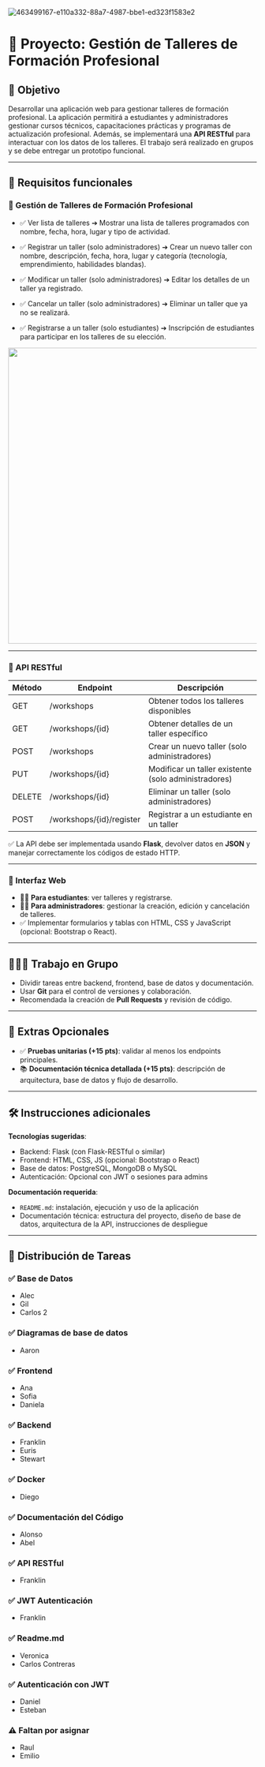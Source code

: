 ![463499167-e110a332-88a7-4987-bbe1-ed323f1583e2](https://github.com/user-attachments/assets/76234eda-7a55-46cd-af29-62a72ee0f02d)

# 🤖 Proyecto: Gestión de Talleres de Formación Profesional

## 🎯 Objetivo

Desarrollar una aplicación web para gestionar talleres de formación profesional. La aplicación permitirá a estudiantes y administradores gestionar cursos técnicos, capacitaciones prácticas y programas de actualización profesional. Además, se implementará una **API RESTful** para interactuar con los datos de los talleres. El trabajo será realizado en grupos y se debe entregar un prototipo funcional.

---

## 💌 Requisitos funcionales

### 🔹 Gestión de Talleres de Formación Profesional

* ✅ Ver lista de talleres
  ➔ Mostrar una lista de talleres programados con nombre, fecha, hora, lugar y tipo de actividad.

* ✅ Registrar un taller (solo administradores)
  ➔ Crear un nuevo taller con nombre, descripción, fecha, hora, lugar y categoría (tecnología, emprendimiento, habilidades blandas).

* ✅ Modificar un taller (solo administradores)
  ➔ Editar los detalles de un taller ya registrado.

* ✅ Cancelar un taller (solo administradores)
  ➔ Eliminar un taller que ya no se realizará.

* ✅ Registrarse a un taller (solo estudiantes)
  ➔ Inscripción de estudiantes para participar en los talleres de su elección.
  
<div align="center">
  <img src="https://github.com/user-attachments/assets/4cd9a892-b733-4968-abbc-1894b7e40672" width="600">
</div>

---

### 🔹 API RESTful

| Método | Endpoint                 | Descripción                                          |
| ------ | ------------------------ | ---------------------------------------------------- |
| GET    | /workshops               | Obtener todos los talleres disponibles               |
| GET    | /workshops/{id}          | Obtener detalles de un taller específico             |
| POST   | /workshops               | Crear un nuevo taller (solo administradores)         |
| PUT    | /workshops/{id}          | Modificar un taller existente (solo administradores) |
| DELETE | /workshops/{id}          | Eliminar un taller (solo administradores)            |
| POST   | /workshops/{id}/register | Registrar a un estudiante en un taller               |

✅ La API debe ser implementada usando **Flask**, devolver datos en **JSON** y manejar correctamente los códigos de estado HTTP.

---

### 🔹 Interfaz Web

* 👩‍🎓 **Para estudiantes**: ver talleres y registrarse.
* 👨‍💼 **Para administradores**: gestionar la creación, edición y cancelación de talleres.
* ✅ Implementar formularios y tablas con HTML, CSS y JavaScript (opcional: Bootstrap o React).

---

## 🧑‍🤝‍🧑 Trabajo en Grupo

* Dividir tareas entre backend, frontend, base de datos y documentación.
* Usar **Git** para el control de versiones y colaboración.
* Recomendada la creación de **Pull Requests** y revisión de código.

---

## 🧪 Extras Opcionales

* ✅ **Pruebas unitarias (+15 pts)**: validar al menos los endpoints principales.
* 📚 **Documentación técnica detallada (+15 pts)**: descripción de arquitectura, base de datos y flujo de desarrollo.

---

## 🛠️ Instrucciones adicionales

**Tecnologías sugeridas**:

* Backend: Flask (con Flask-RESTful o similar)
* Frontend: HTML, CSS, JS (opcional: Bootstrap o React)
* Base de datos: PostgreSQL, MongoDB o MySQL
* Autenticación: Opcional con JWT o sesiones para admins

**Documentación requerida**:

* `README.md`: instalación, ejecución y uso de la aplicación
* Documentación técnica: estructura del proyecto, diseño de base de datos, arquitectura de la API, instrucciones de despliegue

---

## 👋 Distribución de Tareas

### ✅ Base de Datos

* Alec
* Gil
* Carlos 2

### ✅ Diagramas de base de datos

* Aaron

### ✅ Frontend

* Ana
* Sofia
* Daniela

### ✅ Backend

* Franklin
* Euris
* Stewart

### ✅ Docker

* Diego

### ✅ Documentación del Código

* Alonso
* Abel

### ✅ API RESTful

* Franklin

### ✅ JWT Autenticación

* Franklin

### ✅ Readme.md

* Veronica
* Carlos Contreras

### ✅ Autenticación con JWT

* Daniel
* Esteban

### ⚠️ Faltan por asignar

* Raul
* Emilio
